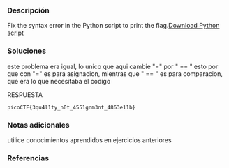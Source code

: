 ### Descripción 
Fix the syntax error in the Python script to print the flag.[Download Python script](https://artifacts.picoctf.net/c/5/fixme2.py)

### Soluciones

este problema era igual, lo unico que aqui cambie "=" por " == " esto por que con "=" es para asignacion, mientras que " == " es para comparacion, que era lo que necesitaba el codigo

RESPUESTA

```
picoCTF{3qu4l1ty_n0t_4551gnm3nt_4863e11b}
```


### Notas adicionales 

utilice conocimientos aprendidos en ejercicios anteriores

### Referencias 
